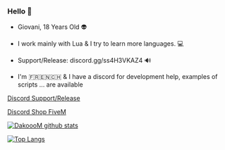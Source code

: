 ### Hello 👀

- Giovani, 18 Years Old 👽

- I work mainly with Lua & I try to learn more languages. 💻

- Support/Release: discord.gg/ss4H3VKAZ4 🔊

- I'm 🇫🇷🇪🇳🇨🇭 & I have a discord for development help, examples of scripts ... are available

[Discord Support/Release](https://discord.gg/EBfXQ94ewu)


[Discord Shop FiveM](https://discord.gg/mUmeeUsFcU)
  
[![DakoooM github stats](https://github-readme-stats.vercel.app/api?username=DakoooM&theme=dark)](https://github.com/DakoooM?tab=repositories)

  
[![Top Langs](https://github-readme-stats.vercel.app/api/top-langs/?username=DakoooM&theme=dark)](https://github.com/DakoooM?tab=repositories)

